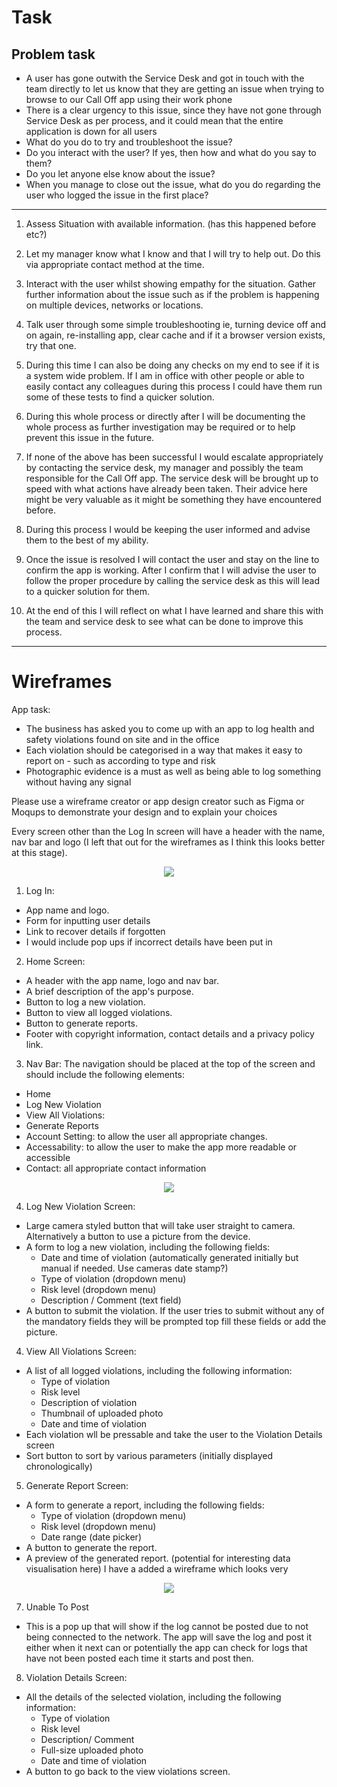 # Task

## Problem task
* A user has gone outwith the Service Desk and got in touch with the team directly to let us know  that they are getting an issue when trying to browse to our Call Off app using their work phone
* There is a clear urgency to this issue, since they have not gone through Service Desk as per process, and it could mean that the entire application is down for all users
* What do you do to try and troubleshoot the issue?
* Do you interact with the user? If yes, then how and what do you say to them? 
* Do you let anyone else know about the issue?
* When you manage to close out the issue, what do you do regarding the user who logged the issue in the first place?
***

1. Assess Situation with available information. (has this happened before etc?)

2. Let my manager know what I know and that I will try to help out. Do this via appropriate contact method at the time.

3. Interact with the user whilst showing empathy for the situation. Gather further information about the issue such as if the problem is happening on multiple devices, networks or locations.

4. Talk user through some simple troubleshooting ie, turning device off and on again, re-installing app, clear cache and if it a browser version exists, try that one.
5. During this time I can also be doing any checks on my end to see if it is a system wide problem. If I am in office with other people or able to easily contact any colleagues during this process I could have them run some of these tests to find a quicker solution.

6. During this whole process or directly after I will be documenting the whole process as further investigation may be required or to help prevent this issue in the future.

7. If none of the above has been successful I would escalate appropriately by contacting the service desk, my manager and possibly the team responsible for the Call Off app. The service desk will be brought up to speed with what actions have already been taken. Their advice here might be very valuable as it might be something they have encountered before.

8. During this process I would be keeping the user informed and advise them to the best of my ability.

9. Once the issue is resolved I will contact the user and stay on the line to confirm the app is working. After I confirm that I will advise the user to follow the proper procedure by calling the service desk as this will lead to a quicker solution for them.

10. At the end of this I will reflect on what I have learned and share this with the team and service desk to see what can be done to improve this process.
***

# Wireframes

App task:

- The business has asked you to come up with an app to log health and safety violations found on site and in the office
- Each violation should be categorised in a way that makes it easy to report on - such as according to type and risk
- Photographic evidence is a must as well as being able to log something without having any signal

Please use a wireframe creator or app design creator such as Figma or Moqups to demonstrate your design and to explain your choices


Every screen other than the Log In screen will have a header with the name, nav bar and logo (I left that out for the wireframes as I think this looks better at this stage).

<div align="center">
<img src =first.png?raw=true >
</div>

1. Log In:
- App name and logo.
- Form for inputting user details
- Link to recover details if forgotten
- I would include pop ups if incorrect details have been put in


2. Home Screen:
- A header with the app name, logo and nav bar.
- A brief description of the app's purpose.
- Button to log a new violation.
- Button to view all logged violations.
- Button to generate reports.
- Footer with copyright information, contact details and a privacy policy link.

3. Nav Bar:
The navigation should be placed at the top of the screen and should include the following elements:
- Home
- Log New Violation
- View All Violations:
- Generate Reports
- Account Setting: to allow the user all appropriate changes.
- Accessability: to allow the user to make the app more readable or accessible 
- Contact: all appropriate contact information

<div align="center">
<img src =second.png?raw=true >
</div>

4. Log New Violation Screen:
- Large camera styled button that will take user straight to camera. Alternatively a button to use a picture from the device. 
- A form to log a new violation, including the following fields:
  - Date and time of violation (automatically generated initially but manual if needed. Use cameras date stamp?)
  - Type of violation (dropdown menu)
  - Risk level (dropdown menu)
  - Description / Comment (text field)
- A button to submit the violation. If the user tries to submit without any of the mandatory fields they will be prompted top fill these fields or add the picture.

4. View All Violations Screen:
- A list of all logged violations, including the following information:
  - Type of violation
  - Risk level
  - Description of violation
  - Thumbnail of uploaded photo
  - Date and time of violation
- Each violation wll be pressable and take the user to the Violation Details screen 
- Sort button to sort by various parameters (initially displayed chronologically)

5. Generate Report Screen:
- A form to generate a report, including the following fields:
  - Type of violation (dropdown menu)
  - Risk level (dropdown menu)
  - Date range (date picker)
- A button to generate the report.
- A preview of the generated report. (potential for interesting data visualisation here)
I have a added a wireframe which looks very 

<div align="center">
<img src =third.png?raw=true >
</div>

7. Unable To Post
- This is a pop up that will show if the log cannot be posted due to not being connected to the network. The app will save the log and post it either when it next can or potentially the app can check for logs that have not been posted each time it starts and post then.  


8. Violation Details Screen:
- All the details of the selected violation, including the following information:
  - Type of violation
  - Risk level
  - Description/ Comment
  - Full-size uploaded photo
  - Date and time of violation
- A button to go back to the view violations screen.









